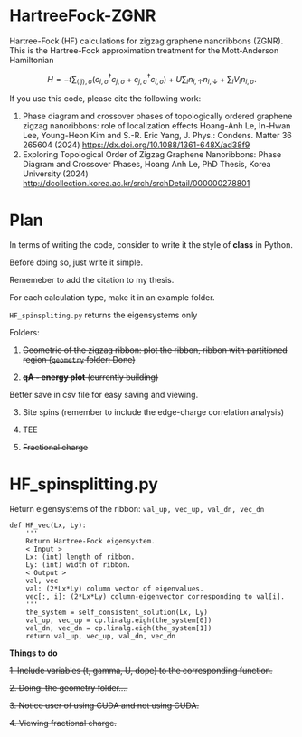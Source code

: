 # HartreeFock-ZGNR
Hartree-Fock (HF) calculations for zigzag graphene nanoribbons (ZGNR). This is the Hartree-Fock approximation treatment for the Mott-Anderson Hamiltonian 

$$
H = -t \sum_{\left< ij \right>, \sigma} 
\left( c^\dagger_{i, \sigma} c_{j, \sigma} + c^\dagger_{j, \sigma} c_{i, \sigma}   \right) +
U \sum_{i} n_{i, \uparrow} n_{i, \downarrow} +
\sum_{i} V_i n_{i, \sigma}.
$$

If you use this code, please cite the following work:
1) Phase diagram and crossover phases of topologically ordered graphene zigzag nanoribbons: role of localization effects
Hoang-Anh Le, In-Hwan Lee, Young-Heon Kim and S.-R. Eric Yang, J. Phys.: Condens. Matter 36 265604 (2024)
https://dx.doi.org/10.1088/1361-648X/ad38f9
3) Exploring Topological Order of Zigzag Graphene Nanoribbons: Phase Diagram and Crossover Phases, Hoang Anh Le, PhD Thesis, Korea University (2024)
http://dcollection.korea.ac.kr/srch/srchDetail/000000278801

# Plan 

In terms of writing the code, consider to write it the style of **class** in Python.

Before doing so, just write it simple.

<!-- Rename it? HartreeFock_ZGNR. -->


Rememeber to add the citation to my thesis.


For each calculation type, make it in an example folder.


`HF_spinspliting.py` returns the eigensystems only

Folders:
1. ~~Geometric of the zigzag ribbon: plot the ribbon, ribbon with partitioned region (`geometry` folder: Done)~~

2. ~~**qA - energy plot** (currently building)~~

Better save in csv file for easy saving and viewing.

3. Site spins (remember to include the edge-charge correlation analysis)

4. TEE 

5. ~~Fractional charge~~

# HF_spinsplitting.py

Return eigensystems of the ribbon: `val_up, vec_up, val_dn, vec_dn`

```
def HF_vec(Lx, Ly):
    '''
    Return Hartree-Fock eigensystem.
    < Input >
    Lx: (int) length of ribbon.
    Ly: (int) width of ribbon.
    < Output >
    val, vec
    val: (2*Lx*Ly) column vector of eigenvalues.
    vec[:, i]: (2*Lx*Ly) column-eigenvector corresponding to val[i].
    '''
    the_system = self_consistent_solution(Lx, Ly)
    val_up, vec_up = cp.linalg.eigh(the_system[0])
    val_dn, vec_dn = cp.linalg.eigh(the_system[1])
    return val_up, vec_up, val_dn, vec_dn
```

**Things to do** 

~~1. Include variables (t, gamma, U, dope) to the corresponding function.~~

~~2. Doing: the geometry folder....~~

~~3. Notice user of using CUDA and not using CUDA.~~

~~4. Viewing fractional charge.~~




